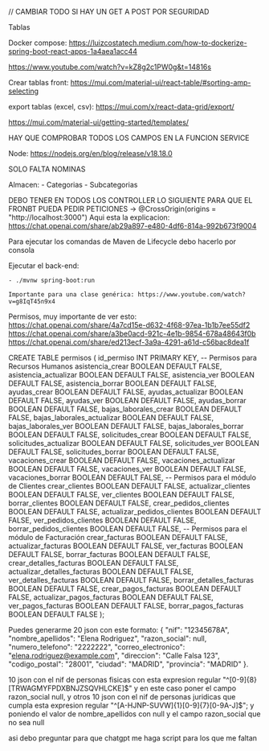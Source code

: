 // CAMBIAR TODO SI HAY UN GET A POST POR SEGURIDAD

Tablas

Docker compose: https://luizcostatech.medium.com/how-to-dockerize-spring-boot-react-apps-1a4aea1acc44

https://www.youtube.com/watch?v=kZ8g2c1PW0g&t=14816s

Crear tablas front: https://mui.com/material-ui/react-table/#sorting-amp-selecting

export tablas (excel, csv): https://mui.com/x/react-data-grid/export/

https://mui.com/material-ui/getting-started/templates/

HAY QUE COMPROBAR TODOS LOS CAMPOS EN LA FUNCION SERVICE

Node: https://nodejs.org/en/blog/release/v18.18.0


SOLO FALTA NOMINAS

Almacen:
    - Categorias
    - Subcategorias
    

DEBO TENER EN TODOS LOS CONTROLLER LO SIGUIENTE PARA QUE EL FRONBT PUEDA PEDIR PETICIONES -> @CrossOrigin(origins = "http://localhost:3000")
Aqui esta la explicacion: https://chat.openai.com/share/ab29a897-e480-4df6-814a-992b673f9004



Para ejecutar los comandas de Maven de Lifecycle debo hacerlo por consola

Ejecutar el back-end:

    - ./mvnw spring-boot:run

    Importante para una clase genérica: https://www.youtube.com/watch?v=g8IqT45n9x4


Permisos, muy importante de ver esto: https://chat.openai.com/share/4a7cd15e-d632-4f68-97ea-1b1b7ee55df2
https://chat.openai.com/share/a3be0acd-921c-4e1b-9854-678a48643f0b
https://chat.openai.com/share/ed213ecf-3a9a-4291-a61d-c56bac8dea1f

CREATE TABLE permisos (
    id_permiso INT PRIMARY KEY,
    -- Permisos para Recursos Humanos
    asistencia_crear BOOLEAN DEFAULT FALSE,
    asistencia_actualizar BOOLEAN DEFAULT FALSE,
    asistencia_ver BOOLEAN DEFAULT FALSE,
    asistencia_borrar BOOLEAN DEFAULT FALSE,
    ayudas_crear BOOLEAN DEFAULT FALSE,
    ayudas_actualizar BOOLEAN DEFAULT FALSE,
    ayudas_ver BOOLEAN DEFAULT FALSE,
    ayudas_borrar BOOLEAN DEFAULT FALSE,
    bajas_laborales_crear BOOLEAN DEFAULT FALSE,
    bajas_laborales_actualizar BOOLEAN DEFAULT FALSE,
    bajas_laborales_ver BOOLEAN DEFAULT FALSE,
    bajas_laborales_borrar BOOLEAN DEFAULT FALSE,
    solicitudes_crear BOOLEAN DEFAULT FALSE,
    solicitudes_actualizar BOOLEAN DEFAULT FALSE,
    solicitudes_ver BOOLEAN DEFAULT FALSE,
    solicitudes_borrar BOOLEAN DEFAULT FALSE,
    vacaciones_crear BOOLEAN DEFAULT FALSE,
    vacaciones_actualizar BOOLEAN DEFAULT FALSE,
    vacaciones_ver BOOLEAN DEFAULT FALSE,
    vacaciones_borrar BOOLEAN DEFAULT FALSE,
    -- Permisos para el módulo de Clientes
    crear_clientes BOOLEAN DEFAULT FALSE,
    actualizar_clientes BOOLEAN DEFAULT FALSE,
    ver_clientes BOOLEAN DEFAULT FALSE,
    borrar_clientes BOOLEAN DEFAULT FALSE,
    crear_pedidos_clientes BOOLEAN DEFAULT FALSE,
    actualizar_pedidos_clientes BOOLEAN DEFAULT FALSE,
    ver_pedidos_clientes BOOLEAN DEFAULT FALSE,
    borrar_pedidos_clientes BOOLEAN DEFAULT FALSE,
    -- Permisos para el módulo de Facturación
    crear_facturas BOOLEAN DEFAULT FALSE,
    actualizar_facturas BOOLEAN DEFAULT FALSE,
    ver_facturas BOOLEAN DEFAULT FALSE,
    borrar_facturas BOOLEAN DEFAULT FALSE,
    crear_detalles_facturas BOOLEAN DEFAULT FALSE,
    actualizar_detalles_facturas BOOLEAN DEFAULT FALSE,
    ver_detalles_facturas BOOLEAN DEFAULT FALSE,
    borrar_detalles_facturas BOOLEAN DEFAULT FALSE,
    crear_pagos_facturas BOOLEAN DEFAULT FALSE,
    actualizar_pagos_facturas BOOLEAN DEFAULT FALSE,
    ver_pagos_facturas BOOLEAN DEFAULT FALSE,
    borrar_pagos_facturas BOOLEAN DEFAULT FALSE
);


Puedes generarme 20 json con este formato: { "nif": "12345678A", "nombre_apellidos": "Elena Rodriguez", "razon_social": null, "numero_telefono": "2222222", "correo_electronico": "elena.rodriguez@example.com", "direccion": "Calle Falsa 123", "codigo_postal": "28001", "ciudad": "MADRID", "provincia": "MADRID" }. 

10 json con el nif de personas fisicas con esta expresion regular "^[0-9]{8}[TRWAGMYFPDXBNJZSQVHLCKE]$" y en este caso poner el campo razon_social null, y otros 10 json con el nif de personas juridicas que cumpla esta expresion regular "^[A-HJNP-SUVW]{1}[0-9]{7}[0-9A-J]$"; y poniendo el valor de nombre_apellidos con null y el campo razon_social que no sea null

asi debo preguntar para que chatgpt me haga script para los que me faltan